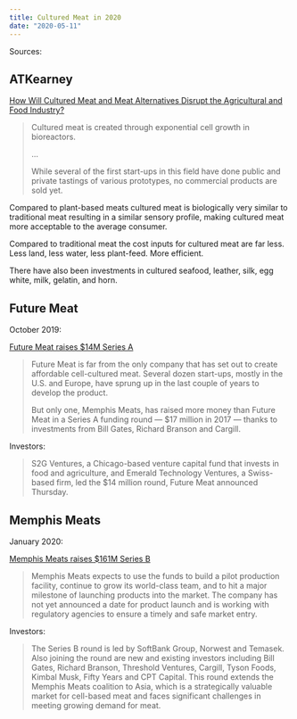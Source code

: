 ```yaml
---
title: Cultured Meat in 2020
date: "2020-05-11"
---
```


Sources:

## ATKearney

[How Will Cultured Meat and Meat Alternatives Disrupt the Agricultural and Food Industry?](https://www.kearney.com/documents/20152/2795757/How+Will+Cultured+Meat+and+Meat+Alternatives+Disrupt+the+Agricultural+and+Food+Industry.pdf/06ec385b-63a1-71d2-c081-51c07ab88ad1?t=1559860712714)

> Cultured meat is created through exponential cell growth in bioreactors.
>
> ...
>
> While several of the first start-ups in this field have done public and private tastings of various prototypes, no commercial products are sold yet.

Compared to plant-based meats cultured meat is biologically very similar to traditional meat resulting in a similar sensory profile, making cultured meat more acceptable to the average consumer.

Compared to traditional meat the cost inputs for cultured meat are far less. Less land, less water, less plant-feed. More efficient.

There have also been investments in cultured seafood, leather, silk, egg white, milk, gelatin, and horn.

## Future Meat

October 2019:

[Future Meat raises $14M Series A](https://www.cnbc.com/2019/10/10/future-meat-technologies-a-lab-grown-meat-start-up-raises-14-million-dollars.html)

> Future Meat is far from the only company that has set out to create affordable cell-cultured meat. Several dozen start-ups, mostly in the U.S. and Europe, have sprung up in the last couple of years to develop the product.
>
> But only one, Memphis Meats, has raised more money than Future Meat in a Series A funding round — $17 million in 2017 — thanks to investments from Bill Gates, Richard Branson and Cargill.

Investors:

> S2G Ventures, a Chicago-based venture capital fund that invests in food and agriculture, and Emerald Technology Ventures, a Swiss-based firm, led the $14 million round, Future Meat announced Thursday.

## Memphis Meats

January 2020:

[Memphis Meats raises $161M Series B](https://www.forbes.com/sites/michaelpellmanrowland/2020/01/22/memphis-meats-raises-161-million-series-b-funding-round-aims-to-bring-cell-based-products-to-consumers-for-the-first-time/#4715ac41428d)

> Memphis Meats expects to use the funds to build a pilot production facility, continue to grow its world-class team, and to hit a major milestone of launching products into the market. The company has not yet announced a date for product launch and is working with regulatory agencies to ensure a timely and safe market entry. 

Investors:

>The Series B round is led by SoftBank Group, Norwest and Temasek. Also joining the round are new and existing investors including Bill Gates, Richard Branson, Threshold Ventures, Cargill, Tyson Foods, Kimbal Musk, Fifty Years and CPT Capital. This round extends the Memphis Meats coalition to Asia, which is a strategically valuable market for cell-based meat and faces significant challenges in meeting growing demand for meat.
